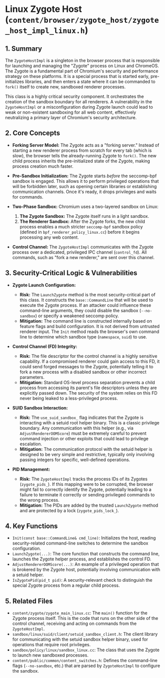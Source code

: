 # Linux Zygote Host (`content/browser/zygote_host/zygote_host_impl_linux.h`)

## 1. Summary

The `ZygoteHostImpl` is a singleton in the browser process that is responsible for launching and managing the "Zygote" process on Linux and ChromeOS. The Zygote is a fundamental part of Chromium's security and performance strategy on these platforms. It is a special process that is started early, pre-initializes libraries, and then enters a state where it can be commanded to `fork()` itself to create new, sandboxed renderer processes.

This class is a highly critical security component. It orchestrates the creation of the sandbox boundary for all renderers. A vulnerability in the `ZygoteHostImpl` or a misconfiguration during Zygote launch could lead to weak or non-existent sandboxing for all web content, effectively neutralizing a primary layer of Chromium's security architecture.

## 2. Core Concepts

*   **Forking Server Model:** The Zygote acts as a "forking server." Instead of starting a new renderer process from scratch for every tab (which is slow), the browser tells the already-running Zygote to `fork()`. The new child process inherits the pre-initialized state of the Zygote, making process creation much faster.

*   **Pre-Sandbox Initialization:** The Zygote starts *before* the seccomp-bpf sandbox is engaged. This allows it to perform privileged operations that will be forbidden later, such as opening certain libraries or establishing communication channels. Once it's ready, it drops privileges and waits for commands.

*   **Two-Phase Sandbox:** Chromium uses a two-layered sandbox on Linux:
    1.  **The Zygote Sandbox:** The Zygote itself runs in a light sandbox.
    2.  **The Renderer Sandbox:** After the Zygote forks, the new child process enables a much stricter `seccomp-bpf` sandbox policy (defined in `bpf_renderer_policy_linux.cc`) before it begins processing any web content.

*   **Control Channel:** The `ZygoteHostImpl` communicates with the Zygote process over a dedicated, privileged IPC channel (`control_fd`). All commands, such as "fork a new renderer," are sent over this channel.

## 3. Security-Critical Logic & Vulnerabilities

*   **Zygote Launch Configuration:**
    *   **Risk:** The `LaunchZygote` method is the most security-critical part of this class. It constructs the `base::CommandLine` that will be used to execute the Zygote process. If an attacker could influence these command-line arguments, they could disable the sandbox (`--no-sandbox`) or specify a weakened seccomp policy.
    *   **Mitigation:** The command line is constructed internally based on feature flags and build configuration. It is not derived from untrusted renderer input. The `Init` method reads the browser's own command line to determine which sandbox type (`namespace`, `suid`) to use.

*   **Control Channel (FD) Integrity:**
    *   **Risk:** The file descriptor for the control channel is a highly sensitive capability. If a compromised renderer could gain access to this FD, it could send forged messages to the Zygote, potentially telling it to fork a new process with a disabled sandbox or other incorrect parameters.
    *   **Mitigation:** Standard OS-level process separation prevents a child process from accessing its parent's file descriptors unless they are explicitly passed down. The security of the system relies on this FD never being leaked to a less-privileged process.

*   **SUID Sandbox Interaction:**
    *   **Risk:** The `use_suid_sandbox_` flag indicates that the Zygote is interacting with a setuid root helper binary. This is a classic privilege boundary. Any communication with this helper (e.g., via `AdjustRendererOOMScore`) must be extremely careful to prevent command injection or other exploits that could lead to privilege escalation.
    *   **Mitigation:** The communication protocol with the setuid helper is designed to be very simple and restrictive, typically only involving passing integers for specific, well-defined operations.

*   **PID Management:**
    *   **Risk:** The `ZygoteHostImpl` tracks the process IDs of its Zygotes (`zygote_pids_`). If this mapping were to be corrupted, the browser might fail to correctly identify the Zygote, potentially leading to a failure to terminate it correctly or sending privileged commands to the wrong process.
    *   **Mitigation:** The PIDs are added by the trusted `LaunchZygote` method and are protected by a lock (`zygote_pids_lock_`).

## 4. Key Functions

*   `Init(const base::CommandLine& cmd_line)`: Initializes the host, reading security-related command-line switches to determine the sandbox configuration.
*   `LaunchZygote(...)`: The core function that constructs the command line, launches the Zygote helper process, and establishes the control FD.
*   `AdjustRendererOOMScore(...)`: An example of a privileged operation that is brokered by the Zygote host, potentially involving communication with a setuid helper.
*   `IsZygotePid(pid_t pid)`: A security-relevant check to distinguish the special Zygote process from a regular child process.

## 5. Related Files

*   `content/zygote/zygote_main_linux.cc`: The `main()` function for the Zygote process itself. This is the code that runs on the other side of the control channel, receiving and acting on commands from the `ZygoteHostImpl`.
*   `sandbox/linux/suid/client/setuid_sandbox_client.h`: The client library for communicating with the setuid sandbox helper binary, used for operations that require root privileges.
*   `sandbox/policy/linux/sandbox_linux.cc`: The class that uses the Zygote to launch new sandboxed processes.
*   `content/public/common/content_switches.h`: Defines the command-line flags (`--no-sandbox`, etc.) that are parsed by `ZygoteHostImpl` to configure the sandbox.